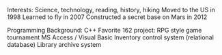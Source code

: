 Interests:
Science, technology, reading, history, hiking
Moved to the US in 1998
Learned to fly in 2007
Constructed a secret base on Mars in 2012

Programming Background:
C++
Favorite 162 project: RPG style game tournament
MS Access / Visual Basic
Inventory control system (relational database)
Library archive system